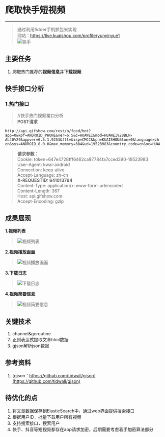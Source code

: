 # 爬取快手短视频 #
----------


> 通过利用fidder手机抓包来实现  
> 网站：https://live.kuaishou.com/profile/yunyinyue1  
> ![快手](https://github.com/jaydenwen123/GolangSpider/blob/master/GolangSpider/example/gifshow/images/web.png)

## 主要任务 ##
1. 爬取热门推荐的**视频信息**并**下载视频**

## 快手接口分析 ##

### 1.热门接口 ###

> //快手热门视频接口分析  
> **POST请求**  
> 
> 
	http://api.gifshow.com/rest/n/feed/hot?app=0&kpf=ANDROID_PHONE&ver=6.5&c=HUAWEI&mod=HUAWEI%28BLN-AL40%29&appver=6.5.1.9253&ftt=&isp=CMCC&kpn=KUAISHOU&lon=0&language=zh-cn&sys=ANDROID_8.0.0&max_memory=384&ud=19523983&country_code=cn&oc=HUAWEI&hotfix_ver=&did_gt=1558500302521&iuid=&extId=84ae6d25936c4eab63503b236a35ad34&net=WIFI&did=ANDROID_d5c03a4945197bbf&lat=0 

> **请求参数：**  
> Cookie: token=647e4728fff6462ca87784fa7cced390-19523983  
> User-Agent: kwai-android  
> Connection: keep-alive  
> Accept-Language: zh-cn  
> **X-REQUESTID: 641013794**  
> Content-Type: application/x-www-form-urlencoded  
> Content-Length: 367  
> Host: api.gifshow.com  
> Accept-Encoding: gzip  




## 成果展现 ##

**1.视频列表**
> ![视频列表](https://github.com/jaydenwen123/GolangSpider/blob/master/GolangSpider/example/gifshow/images/video_list.png)


**2.视频播放画面**
> ![视频播放画面](https://github.com/jaydenwen123/GolangSpider/blob/master/GolangSpider/example/gifshow/images/video_detail.png)

**3.下载日志**
> ![下载日志](https://github.com/jaydenwen123/GolangSpider/blob/master/GolangSpider/example/gifshow/images/download_log.png)

**4.视频简要信息**
> ![视频简要信息](https://github.com/jaydenwen123/GolangSpider/blob/master/GolangSpider/example/gifshow/images/hot_video_json.png)

## 关键技术 ##
1. channel&goroutine
2. 正则表达式提取文章html数据
3. gjson解析json数据

## 参考资料 ##
1. [gjson：https://github.com/tidwall/gjson](https://github.com/tidwall/gjson)

## 待优化的点 ##
1. 将文章数据保存到ElasticSearch中，通过web界面提供搜索接口
2. 根据用户ID，批量下载用户所有视频
3. 支持搜索接口，搜索用户
4. 快手、抖音等短视频都存在app请求加密，后期需要考虑着手加密算法部分